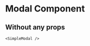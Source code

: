<script setup lang="ts">
import {SimpleModal} from 'simple-daisy-vue'
</script>

# Modal Component

## Without any props

<SimpleModal/>

```vue
<SimpleModal />
```